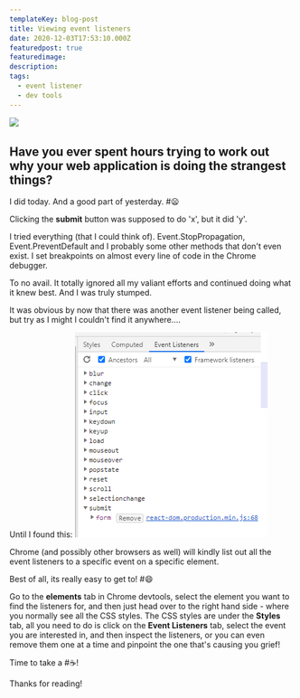 ```yaml
---
templateKey: blog-post
title: Viewing event listeners
date: 2020-12-03T17:53:10.000Z
featuredpost: true
featuredimage: 
description: 
tags:
  - event listener
  - dev tools
---
```

<div className="blog-image">
<img src="/img/event-listeners.png">
</div>

## Have you ever spent hours trying to work out why your web application is doing the strangest things?

I did today. And a good part of yesterday. #:frowning:

Clicking the **submit** button was supposed to do 'x', but it did 'y'.

I tried everything (that I could think of). Event.StopPropagation, Event.PreventDefault and I probably some other methods that don't even exist. I set breakpoints on almost every line of code in the Chrome debugger.

To no avail. It totally ignored all my valiant efforts and continued doing what it knew best. And I was truly stumped.

It was obvious by now that there was another event listener being called, but try as I might I couldn't find it anywhere....

Until I found this:
![](../../../static/img/chrome-event-listeners.png)

Chrome (and possibly other browsers as well) will kindly list out all the event listeners to a specific event on a specific element.

Best of all, its really easy to get to! #:smile:

Go to the **elements** tab in Chrome devtools, select the element you want to find the listeners for, and then just head over to the right hand side - where you normally see all the CSS styles. The CSS styles are under the **Styles** tab, all you need to do is click on the **Event Listeners** tab, select the event you are interested in, and then inspect the listeners, or you can even remove them one at a time and pinpoint the one that's causing you grief!

Time to take a #:coffee:!

Thanks for reading!
